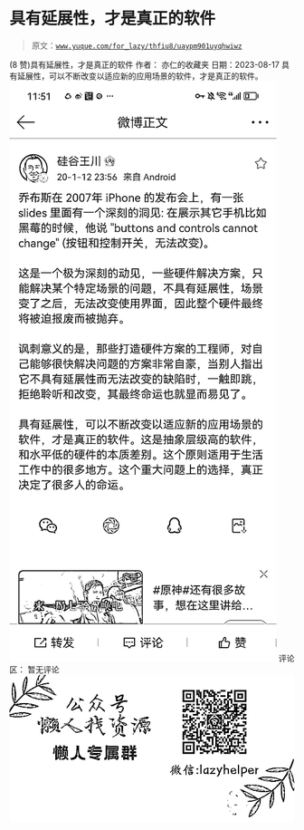# 具有延展性，才是真正的软件

> 原文：[`www.yuque.com/for_lazy/thfiu8/uaypm901uyqhwiwz`](https://www.yuque.com/for_lazy/thfiu8/uaypm901uyqhwiwz)

<ne-h2 id="c133100b" data-lake-id="c133100b"><ne-heading-ext><ne-heading-anchor></ne-heading-anchor><ne-heading-fold></ne-heading-fold></ne-heading-ext><ne-heading-content><ne-text id="u8d1a2c33">(8 赞)具有延展性，才是真正的软件</ne-text></ne-heading-content></ne-h2> <ne-p id="u54661912" data-lake-id="u54661912"><ne-text id="u71a30f22">作者： 亦仁的收藏夹</ne-text></ne-p> <ne-p id="u51003bb3" data-lake-id="u51003bb3"><ne-text id="uc032c650">日期：2023-08-17</ne-text></ne-p> <ne-p id="uc0be08bd" data-lake-id="uc0be08bd"><ne-text id="u2a2bc49b">具有延展性，可以不断改变以适应新的应用场景的软件，才是真正的软件。</ne-text><ne-card data-card-name="image" data-card-type="inline" id="DjYCT" data-event-boundary="card">![](img/c82517cf434fbdb3a6ae9332b4e0a1ce.png)</ne-card></ne-p> <ne-hole id="u58741e41" data-lake-id="u58741e41"><ne-card data-card-name="hr" data-card-type="block" id="CbkDK" data-event-boundary="card"><ne-p id="u943ad00a" data-lake-id="u943ad00a"><ne-text id="u5a3705f5">评论区：</ne-text></ne-p> <ne-p id="u17f4ebbb" data-lake-id="u17f4ebbb"><ne-text id="u0dae3070">暂无评论</ne-text></ne-p> <ne-p id="u15a9a8ef" data-lake-id="u15a9a8ef"><ne-card data-card-name="image" data-card-type="inline" id="oNm73" data-event-boundary="card">![](img/894d30a529e7c37bcd3392323c99941c.png)  <ne-hole id="u0898e161" data-lake-id="u0898e161"><ne-card data-card-name="hr" data-card-type="block" id="xKtX7" data-event-boundary="card"></ne-card></ne-hole></ne-card></ne-p></ne-card></ne-hole>
